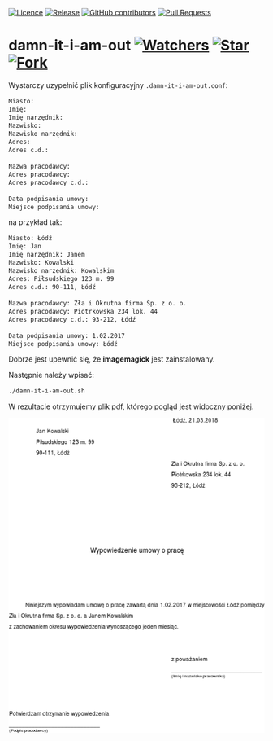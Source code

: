 [![Licence](https://img.shields.io/github/license/JaroslawWiosna/damn-it-i-am-out.svg)](https://github.com/JaroslawWiosna/damn-it-i-am-out/blob/master/LICENSE)
[![Release](https://img.shields.io/github/release/JaroslawWiosna/damn-it-i-am-out.svg?maxAge=3600)](https://github.com/JaroslawWiosna/damn-it-i-am-out/releases)
[![GitHub contributors](https://img.shields.io/github/contributors/JaroslawWiosna/damn-it-i-am-out.svg)](https://github.com/JaroslawWiosna/damn-it-i-am-out/graphs/contributors)
[![Pull Requests](https://img.shields.io/github/issues-pr/JaroslawWiosna/damn-it-i-am-out.svg)](https://github.com/JaroslawWiosna/damn-it-i-am-out/pulls)

# damn-it-i-am-out [![Watchers](https://img.shields.io/github/watchers/JaroslawWiosna/damn-it-i-am-out.svg?style=social&label=Watch)](https://github.com/JaroslawWiosna/damn-it-i-am-out/watchers) [![Star](https://img.shields.io/github/stars/JaroslawWiosna/damn-it-i-am-out.svg?style=social&label=Stars)](https://github.com/JaroslawWiosna/damn-it-i-am-out/stargazers) [![Fork](https://img.shields.io/github/forks/JaroslawWiosna/damn-it-i-am-out.svg?style=social&label=Fork)](https://github.com/JaroslawWiosna/damn-it-i-am-out/network)

Wystarczy uzypełnić plik konfiguracyjny `.damn-it-i-am-out.conf`:
```
Miasto: 
Imię:
Imię narzędnik:
Nazwisko:
Nazwisko narzędnik:
Adres:
Adres c.d.: 

Nazwa pracodawcy:
Adres pracodawcy:
Adres pracodawcy c.d.:

Data podpisania umowy:
Miejsce podpisania umowy:

```

na przykład tak:

```
Miasto: Łódź
Imię: Jan
Imię narzędnik: Janem
Nazwisko: Kowalski
Nazwisko narzędnik: Kowalskim
Adres: Piłsudskiego 123 m. 99
Adres c.d.: 90-111, Łódź

Nazwa pracodawcy: Zła i Okrutna firma Sp. z o. o.
Adres pracodawcy: Piotrkowska 234 lok. 44
Adres pracodawcy c.d.: 93-212, Łódź

Data podpisania umowy: 1.02.2017
Miejsce podpisania umowy: Łódź

```

Dobrze jest upewnić się, że **imagemagick** jest zainstalowany.

Następnie należy wpisać:

```sh
./damn-it-i-am-out.sh
```

W rezultacie otrzymujemy plik pdf, którego pogląd jest widoczny poniżej.

[![wypowiedzenie.jpg](https://raw.githubusercontent.com/JaroslawWiosna/damn-it-i-am-out-readme/hosting/wypowiedzenie.jpg)](https://raw.githubusercontent.com/JaroslawWiosna/damn-it-i-am-out-readme/hosting/wypowiedzenie.jpg)
